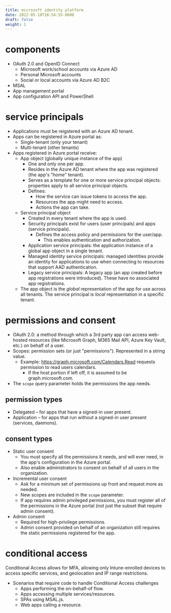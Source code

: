 ```yaml
---
title: microsoft identity platform
date: 2022-05-10T16:54:55-0600
draft: false
weight: 1
---
```


# components
- OAuth 2.0 and OpenID Connect
  - Microsoft work/school accounts via Azure AD
  - Personal Microsoft accounts
  - Social or local accounts via Azure AD B2C
- MSAL
- App management portal
- App configuration API and PowerShell

# service principals
- Applications must be reigstered with an Azure AD tenant.
- Apps can be registered in Azure portal as:
  - Single-tenant (only your tenant)
  - Multi-tenant (other tenants)
- Apps registered in Azure portal receive:
  - App object (globally unique instance of the app)
    - One and only one per app.
    - Resides in the Azure AD tenant where the app was registered (the app's "home" tenant).
    - Serves as a template for one or more service principal objects: properties apply to all service principal objects.
    - Defines:
      - How the service can issue tokens to access the app.
      - Resources the app might need to access.
      - Actions the app can take.
  - Service principal object
    - Created in every tenant where the app is used.
    - Security principals exist for users (user principals) and apps (service principals).
      - Defines the access policy and permissions for the user/app.
        - This enables authentication and authorization.
    - Application service principals: the application instance of a global app object in a single tenant.
    - Managed identity service principals: managed identities provide an identity for applications to use when connecting to resources that support AAD authentication.
    - Legacy service principals: A legacy app (an app created before app registrations were introduced). These have no associated app registrations.
  - The app object is the *global* representation of the app for use across all tenants. The service principal is *local* representation in a specific tenant.

# permissions and consent
- OAuth 2.0: a method through which a 3rd party app can access web-hosted resources (like Microsoft Graph, M365 Mail API, Azure Key Vault, etc.) on behalf of a user.
- Scopes: permission sets (or just "permissions"). Represented in a string value.
  - Example: <https://graph.microsoft.com/Calendars.Read> requests permission to read users calendars.
    - If the host portion if left off, it is assumed to be graph.microsoft.com.
- The `scope` query parameter holds the permissions the app needs.

## permission types
- Delegated – for apps that have a signed-in user present.
- Application – for apps that run without a signed-in user present (services, daemons).

## consent types
- Static user consent
  - You must specify all the permissions it needs, and will ever need, in the app's configuration in the Azure portal.
  - Also enable administrators to consent on behalf of all users in the organization.
- Incremental user consent
  - Ask for a minimum set of permissions up front and request more as needed.
  - New scopes are included in the `scope` parameter.
  - If app requires admin privileged permissions, you must register all of the permissions in the Azure portal (not just the subset that require admin consent).
- Admin consent
  - Required for high-privilege permissions.
  - Admin consent provided on behalf of an organization still requires the static permissions registered for the app.

# conditional access
Conditional Access allows for MFA, allowing only Intune-enrolled devices to access specific services, and geolocation and IP range restrictions.
- Scenarios that require code to handle Conditional Access challenges
  - Apps performing the on-behalf-of flow.
  - Apps accessing multiple services/resources.
  - SPAs using MSAL.js.
  - Web apps calling a resource.
